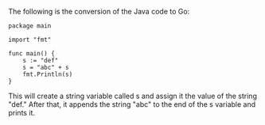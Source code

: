 The following is the conversion of the Java code to Go: 

```
package main

import "fmt"

func main() {
	s := "def"
	s = "abc" + s
	fmt.Println(s)
}
```
This will create a string variable called s and assign it the value of the string "def." After that, it appends the string "abc" to the end of the s variable and prints it.
